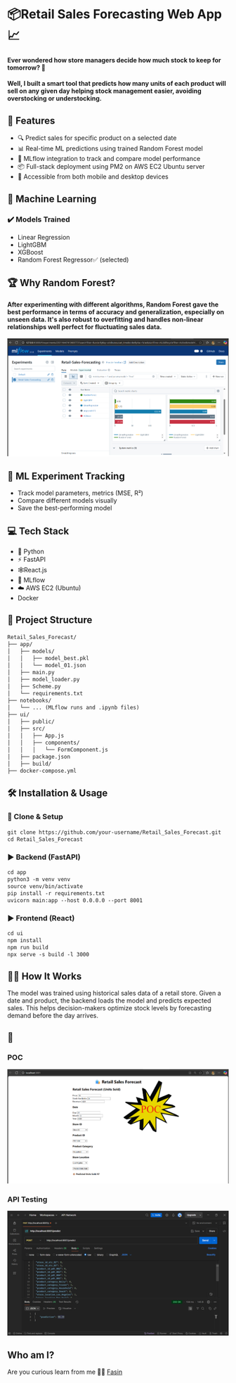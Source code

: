 # 📦Retail Sales Forecasting Web App📈

#### Ever wondered how store managers decide how much stock to keep for tomorrow? 🤔
#### Well, I built a smart tool that predicts how many units of each product will sell on any given day helping stock management easier, avoiding overstocking or understocking.

## 📌 Features
- 🔍 Predict sales for specific product on a selected date
- 📊 Real-time ML predictions using trained Random Forest model
- 📁 MLflow integration to track and compare model performance
- 📦 Full-stack deployment using PM2 on AWS EC2 Ubuntu server
- 📱 Accessible from both mobile and desktop devices

## 🧠 Machine Learning
### ✔️ Models Trained
- Linear Regression
- LightGBM
- XGBoost
- Random Forest Regressor✅ (selected)

## 🏆 Why Random Forest?
#### After experimenting with different algorithms, Random Forest gave the best performance in terms of accuracy and generalization, especially on unseen data. It's also robust to overfitting and handles non-linear relationships well perfect for fluctuating sales data.

![MLflow models performance](images/retail-MLFlow.png)

## 🔬 ML Experiment Tracking
- Track model parameters, metrics (MSE, R²)
- Compare different models visually
- Save the best-performing model

## 💻 Tech Stack
- 🐍 Python
- ⚡ FastAPI
- 🕸️React.js
- 🧪 MLflow
- ☁️ AWS EC2 (Ubuntu)
- Docker

## 📂 Project Structure
```
Retail_Sales_Forecast/
├── app/
│   ├── models/
│   │   ├── model_best.pkl
│   │   └── model_01.json
│   ├── main.py
│   ├── model_loader.py
│   ├── Scheme.py
│   └── requirements.txt
├── notebooks/
│   └── ... (MLflow runs and .ipynb files)
├── ui/
│   ├── public/
│   ├── src/
│   │   ├── App.js
│   │   ├── components/
│   │   │   └── FormComponent.js
│   ├── package.json
│   ├── build/
├── docker-compose.yml
```

## 🛠️ Installation & Usage

### 📍 Clone & Setup
```
git clone https://github.com/your-username/Retail_Sales_Forecast.git
cd Retail_Sales_Forecast
```
### ▶️ Backend (FastAPI)
```
cd app
python3 -m venv venv
source venv/bin/activate
pip install -r requirements.txt
uvicorn main:app --host 0.0.0.0 --port 8001
```
### ▶️ Frontend (React)
```
cd ui
npm install
npm run build
npx serve -s build -l 3000
```

## 🧑‍💻 How It Works
The model was trained using historical sales data of a retail store. Given a date and product, the backend loads the model and predicts expected sales. This helps decision-makers optimize stock levels by forecasting demand before the day arrives.

## 📸
### POC
![POC](images/retail-POC.png)
### API Testing
![Postman testing](images/retail-postman.png)

## Who am I?
Are you curious learn from me 🙋‍♂️ [Fasin](https://fasinfasi.github.io/)
